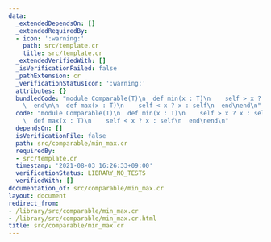 ```yaml
---
data:
  _extendedDependsOn: []
  _extendedRequiredBy:
  - icon: ':warning:'
    path: src/template.cr
    title: src/template.cr
  _extendedVerifiedWith: []
  _isVerificationFailed: false
  _pathExtension: cr
  _verificationStatusIcon: ':warning:'
  attributes: {}
  bundledCode: "module Comparable(T)\n  def min(x : T)\n    self > x ? x : self\n\
    \  end\n\n  def max(x : T)\n    self < x ? x : self\n  end\nend\n"
  code: "module Comparable(T)\n  def min(x : T)\n    self > x ? x : self\n  end\n\n\
    \  def max(x : T)\n    self < x ? x : self\n  end\nend\n"
  dependsOn: []
  isVerificationFile: false
  path: src/comparable/min_max.cr
  requiredBy:
  - src/template.cr
  timestamp: '2021-08-03 16:26:33+09:00'
  verificationStatus: LIBRARY_NO_TESTS
  verifiedWith: []
documentation_of: src/comparable/min_max.cr
layout: document
redirect_from:
- /library/src/comparable/min_max.cr
- /library/src/comparable/min_max.cr.html
title: src/comparable/min_max.cr
---
```

